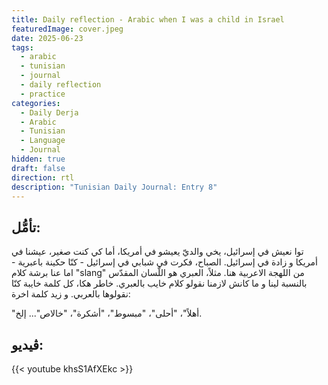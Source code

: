 ```yaml
---
title: Daily reflection - Arabic when I was a child in Israel
featuredImage: cover.jpeg
date: 2025-06-23
tags:
  - arabic
  - tunisian
  - journal
  - daily reflection
  - practice
categories:
  - Daily Derja
  - Arabic
  - Tunisian
  - Language
  - Journal
hidden: true
draft: false
direction: rtl
description: "Tunisian Daily Journal: Entry 8"
---
```

## تأمُّل:

توا نعيش في إسرائيل، يخي والديّ يعيشو في أمريكا، أما كي كنت صغير، عيشنا في أمريكا و زادة في إسرائيل. الصباح، فكرت في شبابي في إسرائيل - كنّا حكينة باعبرية - اما عنا برشة كلام  "slang" من اللهجة الاعربية هنا. مثلاً، العبري هو اللّسان المقدّس بالنسبة لينا و ما كانش لازمنا نقولو كلام خايب بالعبري. خاطر هكا، كل كلمة خايبة كنّا نقولوها بالعربي. و زيد كلمة اخرة:

"أهلاً"، "أحلى"، "مبسوط"، "أشكرة"، "خالاص"... إلخ.

## ڤيديو:

{{< youtube khsS1AfXEkc >}}
